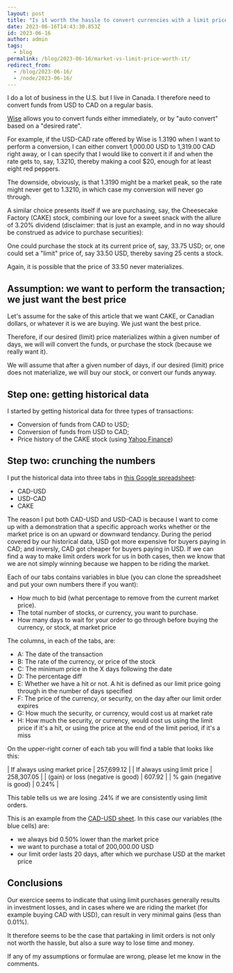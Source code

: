 ```yaml
---
layout: post
title: "Is it worth the hassle to convert currencies with a limit price, or is it better to use a spot price instead?"
date: 2023-06-16T14:43:30.853Z
id: 2023-06-16
author: admin
tags:
  - blog
permalink: /blog/2023-06-16/market-vs-limit-price-worth-it/
redirect_from:
  - /blog/2023-06-16/
  - /node/2023-06-16/
---
```


I do a lot of business in the U.S. but I live in Canada. I therefore need to convert funds from USD to CAD on a regular basis.

[Wise](http://wise.com) allows you to convert funds either immediately, or by "auto convert" based on a "desired rate".

For example, if the USD-CAD rate offered by Wise is 1.3190 when I want to perform a conversion, I can either convert 1,000.00 USD to 1,319.00 CAD right away, or I can specify that I would like to convert it if and when the rate gets to, say, 1.3210, thereby making a cool $20, enough for at least eight red peppers.

The downside, obviously, is that 1.3190 might be a market peak, so the rate might never get to 1.3210, in which case my conversion will never go through.

A similar choice presents itself if we are purchasing, say, the Cheesecake Factory (CAKE) stock, combining our love for a sweet snack with the allure of 3.20% dividend (disclaimer: that is just an example, and in no way should be construed as advice to purchase securities):

One could purchase the stock at its current price of, say, 33.75 USD; or, one could set a "limit" price of, say 33.50 USD, thereby saving 25 cents a stock.

Again, it is possible that the price of 33.50 never materializes.

Assumption: we want to perform the transaction; we just want the best price
-----

Let's assume for the sake of this article that we want CAKE, or Canadian dollars, or whatever it is we are buying. We just want the best price.

Therefore, if our desired (limit) price materializes within a given number of days, we will will convert the funds, or purchase the stock (because we really want it).

We will assume that after a given number of days, if our desired (limit) price does not materialize, we will buy our stock, or convert our funds anyway.

Step one: getting historical data
-----

I started by getting historical data for three types of transactions:

* Conversion of funds from CAD to USD;
* Conversion of funds from USD to CAD;
* Price history of the CAKE stock (using [Yahoo Finance](https://finance.yahoo.com/quote/CAKE/history?p=CAKE))

Step two: crunching the numbers
-----

I put the historical data into three tabs in [this Google spreadsheet](https://docs.google.com/spreadsheets/d/1VuDw0i0XrrWA5yEWHcetmdkIHxOhaBD6nKbZuFStFgc/edit#gid=0):

* CAD-USD
* USD-CAD
* CAKE

The reason I put both CAD-USD and USD-CAD is because I want to come up with a demonstration that a specific approach works whether or the market price is on an upward or downward tendancy. During the period covered by our historical data, USD got more expensive for buyers paying in CAD; and inversly, CAD got cheaper for buyers paying in USD. If we can find a way to make limit orders work for us in both cases, then we know that we are not simply winning because we happen to be riding the market.

Each of our tabs contains variables in blue (you can clone the spreadsheet and put your own numbers there if you want):

* How much to bid (what percentage to remove from the current market price).
* The total number of stocks, or currency, you want to purchase.
* How many days to wait for your order to go through before buying the currency, or stock, at market price

The columns, in each of the tabs, are:

* A: The date of the transaction
* B: The rate of the currency, or price of the stock
* C: The minimum price in the X days following the date
* D: The percentage diff
* E: Whether we have a hit or not. A hit is defined as our limit price going through in the number of days specified
* F: The price of the currency, or security, on the day after our limit order expires
* G: How much the security, or currency, would cost us at market rate
* H: How much the security, or currency, would cost us using the limit price if it's a hit, or using the price at the end of the limit period, if it's a miss

On the upper-right corner of each tab you will find a table that looks like this:

| If always using market price	    | 257,699.12		 |
| If always using limit price	      | 258,307.05		 |
| (gain) or loss (negative is good) | 607.92	    	 |
| % gain (negative is good)	        | 0.24%	         |

This table tells us we are losing .24% if we are consistently using limit orders.

This is an example from the [CAD-USD sheet](https://docs.google.com/spreadsheets/d/1VuDw0i0XrrWA5yEWHcetmdkIHxOhaBD6nKbZuFStFgc/edit#gid=0). In this case our variables (the blue cells) are:

* we always bid 0.50% lower than the market price
* we want to purchase a total of 200,000.00 USD
* our limit order lasts 20 days, after which we purchase USD at the market price

Conclusions
-----

Our exercice seems to indicate that using limit purchases generally results in investment losses, and in cases where we are riding the market (for example buying CAD with USD), can result in very minimal gains (less than 0.01%).

It therefore seems to be the case that partaking in limit orders is not only not worth the hassle, but also a sure way to lose time and money.

If any of my assumptions or formulae are wrong, please let me know in the comments.
